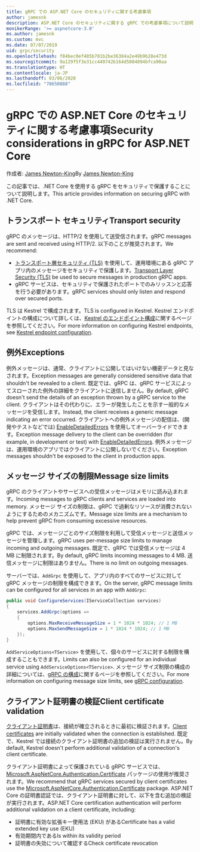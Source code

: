 ```yaml
---
title: gRPC での ASP.NET Core のセキュリティに関する考慮事項
author: jamesnk
description: ASP.NET Core のセキュリティに関する gRPC での考慮事項について説明します。
monikerRange: '>= aspnetcore-3.0'
ms.author: jamesnk
ms.custom: mvc
ms.date: 07/07/2019
uid: grpc/security
ms.openlocfilehash: f84bec0ef485b701b2be36384a2e49b9b28e473d
ms.sourcegitcommit: 9a129f5f3e31cc449742b164d5004894bfca90aa
ms.translationtype: HT
ms.contentlocale: ja-JP
ms.lasthandoff: 03/06/2020
ms.locfileid: "78650888"
---
```

# <a name="security-considerations-in-grpc-for-aspnet-core"></a><span data-ttu-id="1e6eb-103">gRPC での ASP.NET Core のセキュリティに関する考慮事項</span><span class="sxs-lookup"><span data-stu-id="1e6eb-103">Security considerations in gRPC for ASP.NET Core</span></span>

<span data-ttu-id="1e6eb-104">作成者: [James Newton-King](https://twitter.com/jamesnk)</span><span class="sxs-lookup"><span data-stu-id="1e6eb-104">By [James Newton-King](https://twitter.com/jamesnk)</span></span>

<span data-ttu-id="1e6eb-105">この記事では、.NET Core を使用する gRPC をセキュリティで保護することについて説明します。</span><span class="sxs-lookup"><span data-stu-id="1e6eb-105">This article provides information on securing gRPC with .NET Core.</span></span>

## <a name="transport-security"></a><span data-ttu-id="1e6eb-106">トランスポート セキュリティ</span><span class="sxs-lookup"><span data-stu-id="1e6eb-106">Transport security</span></span>

<span data-ttu-id="1e6eb-107">gRPC のメッセージは、HTTP/2 を使用して送受信されます。</span><span class="sxs-lookup"><span data-stu-id="1e6eb-107">gRPC messages are sent and received using HTTP/2.</span></span> <span data-ttu-id="1e6eb-108">以下のことが推奨されます。</span><span class="sxs-lookup"><span data-stu-id="1e6eb-108">We recommend:</span></span>

* <span data-ttu-id="1e6eb-109">[トランスポート層セキュリティ (TLS)](https://tools.ietf.org/html/rfc5246) を使用して、運用環境にある gRPC アプリ内のメッセージをセキュリティで保護します。</span><span class="sxs-lookup"><span data-stu-id="1e6eb-109">[Transport Layer Security (TLS)](https://tools.ietf.org/html/rfc5246) be used to secure messages in production gRPC apps.</span></span>
* <span data-ttu-id="1e6eb-110">gRPC サービスは、セキュリティで保護されたポートでのみリッスンと応答を行う必要があります。</span><span class="sxs-lookup"><span data-stu-id="1e6eb-110">gRPC services should only listen and respond over secured ports.</span></span>

<span data-ttu-id="1e6eb-111">TLS は Kestrel で構成されます。</span><span class="sxs-lookup"><span data-stu-id="1e6eb-111">TLS is configured in Kestrel.</span></span> <span data-ttu-id="1e6eb-112">Kestrel エンドポイントの構成について詳しくは、[Kestrel のエンドポイント構成](xref:fundamentals/servers/kestrel#endpoint-configuration)に関するページを参照してください。</span><span class="sxs-lookup"><span data-stu-id="1e6eb-112">For more information on configuring Kestrel endpoints, see [Kestrel endpoint configuration](xref:fundamentals/servers/kestrel#endpoint-configuration).</span></span>

## <a name="exceptions"></a><span data-ttu-id="1e6eb-113">例外</span><span class="sxs-lookup"><span data-stu-id="1e6eb-113">Exceptions</span></span>

<span data-ttu-id="1e6eb-114">例外メッセージは、通常、クライアントに公開してはいけない機密データと見なされます。</span><span class="sxs-lookup"><span data-stu-id="1e6eb-114">Exception messages are generally considered sensitive data that shouldn't be revealed to a client.</span></span> <span data-ttu-id="1e6eb-115">既定では、gRPC は、gRPC サービスによってスローされた例外の詳細をクライアントに送信しません。</span><span class="sxs-lookup"><span data-stu-id="1e6eb-115">By default, gRPC doesn't send the details of an exception thrown by a gRPC service to the client.</span></span> <span data-ttu-id="1e6eb-116">クライアントはその代わりに、エラーが発生したことを示す一般的なメッセージを受信します。</span><span class="sxs-lookup"><span data-stu-id="1e6eb-116">Instead, the client receives a generic message indicating an error occurred.</span></span> <span data-ttu-id="1e6eb-117">クライアントへの例外メッセージの配信は、(開発やテストなどでは) [EnableDetailedErrors](xref:grpc/configuration#configure-services-options) を使用してオーバーライドできます。</span><span class="sxs-lookup"><span data-stu-id="1e6eb-117">Exception message delivery to the client can be overridden (for example, in development or test) with [EnableDetailedErrors](xref:grpc/configuration#configure-services-options).</span></span> <span data-ttu-id="1e6eb-118">例外メッセージは、運用環境のアプリではクライアントに公開しないでください。</span><span class="sxs-lookup"><span data-stu-id="1e6eb-118">Exception messages shouldn't be exposed to the client in production apps.</span></span>

## <a name="message-size-limits"></a><span data-ttu-id="1e6eb-119">メッセージ サイズの制限</span><span class="sxs-lookup"><span data-stu-id="1e6eb-119">Message size limits</span></span>

<span data-ttu-id="1e6eb-120">gRPC のクライアントやサービスへの受信メッセージはメモリに読み込まれます。</span><span class="sxs-lookup"><span data-stu-id="1e6eb-120">Incoming messages to gRPC clients and services are loaded into memory.</span></span> <span data-ttu-id="1e6eb-121">メッセージ サイズの制限は、gRPC で過剰なリソースが消費されないようにするためのメカニズムです。</span><span class="sxs-lookup"><span data-stu-id="1e6eb-121">Message size limits are a mechanism to help prevent gRPC from consuming excessive resources.</span></span>

<span data-ttu-id="1e6eb-122">gRPC では、メッセージごとのサイズ制限を利用して受信メッセージと送信メッセージを管理します。</span><span class="sxs-lookup"><span data-stu-id="1e6eb-122">gRPC uses per-message size limits to manage incoming and outgoing messages.</span></span> <span data-ttu-id="1e6eb-123">既定で、gRPC では受信メッセージは 4 MB に制限されます。</span><span class="sxs-lookup"><span data-stu-id="1e6eb-123">By default, gRPC limits incoming messages to 4 MB.</span></span> <span data-ttu-id="1e6eb-124">送信メッセージに制限はありません。</span><span class="sxs-lookup"><span data-stu-id="1e6eb-124">There is no limit on outgoing messages.</span></span>

<span data-ttu-id="1e6eb-125">サーバーでは、`AddGrpc` を使用して、アプリ内のすべてのサービスに対して gRPC メッセージの制限を構成できます。</span><span class="sxs-lookup"><span data-stu-id="1e6eb-125">On the server, gRPC message limits can be configured for all services in an app with `AddGrpc`:</span></span>

```csharp
public void ConfigureServices(IServiceCollection services)
{
    services.AddGrpc(options =>
    {
        options.MaxReceiveMessageSize = 1 * 1024 * 1024; // 1 MB
        options.MaxSendMessageSize = 1 * 1024 * 1024; // 1 MB
    });
}
```

<span data-ttu-id="1e6eb-126">`AddServiceOptions<TService>` を使用して、個々のサービスに対する制限を構成することもできます。</span><span class="sxs-lookup"><span data-stu-id="1e6eb-126">Limits can also be configured for an individual service using `AddServiceOptions<TService>`.</span></span> <span data-ttu-id="1e6eb-127">メッセージ サイズ制限の構成の詳細については、[gRPC の構成](xref:grpc/configuration)に関するページを参照してください。</span><span class="sxs-lookup"><span data-stu-id="1e6eb-127">For more information on configuring message size limits, see [gRPC configuration](xref:grpc/configuration).</span></span>

## <a name="client-certificate-validation"></a><span data-ttu-id="1e6eb-128">クライアント証明書の検証</span><span class="sxs-lookup"><span data-stu-id="1e6eb-128">Client certificate validation</span></span>

<span data-ttu-id="1e6eb-129">[クライアント証明書](https://tools.ietf.org/html/rfc5246#section-7.4.4)は、接続が確立されるときに最初に検証されます。</span><span class="sxs-lookup"><span data-stu-id="1e6eb-129">[Client certificates](https://tools.ietf.org/html/rfc5246#section-7.4.4) are initially validated when the connection is established.</span></span> <span data-ttu-id="1e6eb-130">既定で、Kestrel では接続のクライアント証明書の追加の検証は実行されません。</span><span class="sxs-lookup"><span data-stu-id="1e6eb-130">By default, Kestrel doesn't perform additional validation of a connection's client certificate.</span></span>

<span data-ttu-id="1e6eb-131">クライアント証明書によって保護されている gRPC サービスでは、[Microsoft.AspNetCore.Authentication.Certificate](xref:security/authentication/certauth) パッケージの使用が推奨されます。</span><span class="sxs-lookup"><span data-stu-id="1e6eb-131">We recommend that gRPC services secured by client certificates use the [Microsoft.AspNetCore.Authentication.Certificate](xref:security/authentication/certauth) package.</span></span> <span data-ttu-id="1e6eb-132">ASP.NET Core の証明書認証では、クライアント証明書に対して、以下を含む追加の検証が実行されます。</span><span class="sxs-lookup"><span data-stu-id="1e6eb-132">ASP.NET Core certification authentication will perform additional validation on a client certificate, including:</span></span>

* <span data-ttu-id="1e6eb-133">証明書に有効な拡張キー使用法 (EKU) がある</span><span class="sxs-lookup"><span data-stu-id="1e6eb-133">Certificate has a valid extended key use (EKU)</span></span>
* <span data-ttu-id="1e6eb-134">有効期間内である</span><span class="sxs-lookup"><span data-stu-id="1e6eb-134">Is within its validity period</span></span>
* <span data-ttu-id="1e6eb-135">証明書の失効について確認する</span><span class="sxs-lookup"><span data-stu-id="1e6eb-135">Check certificate revocation</span></span>
